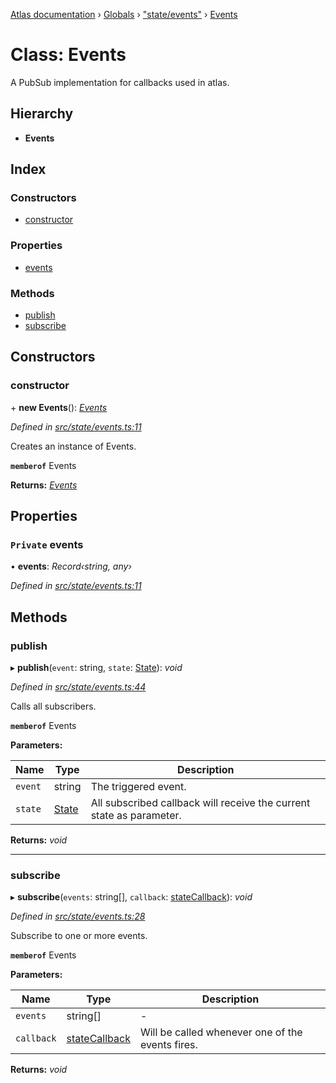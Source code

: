 [Atlas documentation](../README.md) › [Globals](../globals.md) › ["state/events"](../modules/_state_events_.md) › [Events](_state_events_.events.md)

# Class: Events

A PubSub implementation for callbacks used in atlas.

## Hierarchy

* **Events**

## Index

### Constructors

* [constructor](_state_events_.events.md#constructor)

### Properties

* [events](_state_events_.events.md#private-events)

### Methods

* [publish](_state_events_.events.md#publish)
* [subscribe](_state_events_.events.md#subscribe)

## Constructors

###  constructor

\+ **new Events**(): *[Events](_state_events_.events.md)*

*Defined in [src/state/events.ts:11](https://github.com/chronark/atlas/blob/f950874/src/state/events.ts#L11)*

Creates an instance of Events.

**`memberof`** Events

**Returns:** *[Events](_state_events_.events.md)*

## Properties

### `Private` events

• **events**: *Record‹string, any›*

*Defined in [src/state/events.ts:11](https://github.com/chronark/atlas/blob/f950874/src/state/events.ts#L11)*

## Methods

###  publish

▸ **publish**(`event`: string, `state`: [State](../modules/_state_store_.md#state)): *void*

*Defined in [src/state/events.ts:44](https://github.com/chronark/atlas/blob/f950874/src/state/events.ts#L44)*

Calls all subscribers.

**`memberof`** Events

**Parameters:**

Name | Type | Description |
------ | ------ | ------ |
`event` | string | The triggered event. |
`state` | [State](../modules/_state_store_.md#state) | All subscribed callback will receive the current state as parameter. |

**Returns:** *void*

___

###  subscribe

▸ **subscribe**(`events`: string[], `callback`: [stateCallback](../modules/_state_events_.md#statecallback)): *void*

*Defined in [src/state/events.ts:28](https://github.com/chronark/atlas/blob/f950874/src/state/events.ts#L28)*

Subscribe to one or more events.

**`memberof`** Events

**Parameters:**

Name | Type | Description |
------ | ------ | ------ |
`events` | string[] | - |
`callback` | [stateCallback](../modules/_state_events_.md#statecallback) | Will be called whenever one of the events fires. |

**Returns:** *void*
